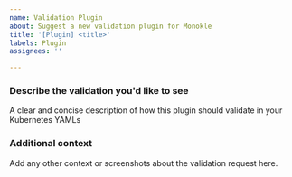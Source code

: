 ```yaml
---
name: Validation Plugin
about: Suggest a new validation plugin for Monokle
title: '[Plugin] <title>'
labels: Plugin
assignees: ''

---
```


### Describe the validation you'd like to see
A clear and concise description of how this plugin should validate in your Kubernetes YAMLs

### Additional context
Add any other context or screenshots about the validation request here.
